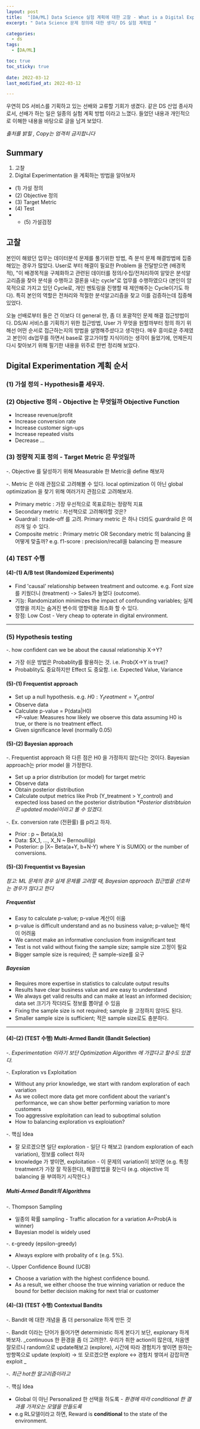 ```yaml
---
layout: post
title:  "[DA/ML] Data Science 실험 계획에 대한 고찰 - What is a Digital Experimentation"
excerpt: " Data Science 문제 정의에 대한 생각/ DS 실험 계획법 "

categories:
  - ds
tags:
  - [DA/ML]

toc: true
toc_sticky: true
 
date: 2022-03-12
last_modified_at: 2022-03-12

---
```


우연히 DS 서비스를 기획하고 있는 선배와 교류할 기회가 생겼다. 같은 DS 산업 종사자로서, 선배가 하는 일은 일종의 실험 계획 방법 이라고 느꼈다. 들었던 내용과 개인적으로 이해한 내용을 바탕으로 글을 남겨 보았다.

_출처를 밝힐 , Copy는 엄격히 금지합니다_

## Summary
1. 고찰
2. Digital Experimentation 을 계획하는 방법을 알아보자
* (1) 가설 정의
* (2) Objective 정의
* (3) Target Metric 
* (4) Test
* + (5) 가설검정


## 고찰
본인이 해왔던 업무는 데이터분석 문제를 풀기위한 방법, 즉 분석 문제 해결방법에 집중해있는 경우가 많았다. User로 부터 해결이 필요한 Problem 을 전달받으면 (배경목적), "이 배경목적을 구체화하고 관련된 데이터를 정의/수집/전처리하여 알맞은 분석알고리즘을 찾아 분석을 수행하고 결론을 내는 cycle"로 업무를 수행하였으다 (본인이 암묵적으로 가지고 있던 Cycle로, 개인 멘토링을 진행할 때 제안해주는 Cycle이기도 하다). 특히 본인의 역할은 전처리와 적절한 분석알고리즘을 찾고 이를 검증하는데 집중해 있었다. 

오늘 선배로부터 들은 건 이보다 더 general 한, 좀 더 포괄적인 문제 해결 접근방법이다. DS/AI 서비스를 기획하기 위한 접근방법, User 가 무엇을 원할까부터 정의 하기 위해선 어떤 순서로 접근하는지의 방법을 설명해주셨다고 생각한다. 매우 흥미로운 주제였고 본인이 ds업무를 하면서 base로 깔고가야할 지식이라는 생각이 들었기에, 언제든지 다시 찾아보기 위해 필기한 내용을 위주로 한번 정리해 보았다.  


## Digital Experimentation 계획 순서
### (1) 가설 정의 - Hypothesis를 세우자. 

### (2) Objective 정의 - Objective 는 무엇일까 __Objective Function__ 
* Increase revenue/profit
* Increase conversion rate
* Increase customer sign-ups
* Increase repeated visits
* Decrease ...

### (3) 정량적 지표 정의 - Target Metric 은 무엇일까
-. Objective 를 달성하기 위해 Measurable 한 Metric을 define 해보자

-. Metric 은 아래 관점으로 고려해볼 수 있다. 
local optimization 이 아닌 global optimization 을 찾기 위해 여러가지 관점으로 고려해보자. 

* Primary metric : 가장 우선적으로 목표로하는 정량적 지표
* Secondary metric : 차선책으로 고려해야할 것은?
* Guardrail : trade-off 를 고려. Primary metric 은 하나 더라도 guardraild 은 여러개 일 수 있다. 
* Composite metric : Primary metric OR Secondary metric 의 balancing 을 어떻게 맞출까? 
e.g. f1-score : precision/recall을 balancing 한 measure

### (4) TEST 수행 
#### (4)-(1) A/B test (Randomized Experiments)
*  Find 'causal' relationship between treatment and outcome. 
e.g. Font size 를 키웠더니 (treatment) ->  Sales가 늘었다 (outcome). 
* 기능: Randomization minimizes the impact of confounding variables; 실제 영향을 끼치는 숨겨진 변수의 영향력을 최소화 할 수 있다.
* 장점: Low Cost - Very cheap to opterate in digital environment.

----
### (5) Hypothesis testing
-. how confident can we be about the causal relationship X->Y?

* 가장 쉬운 방법은 Probablity를 활용하는 것. i.e. Prob(X->Y is true)?
* Probablity도 중요하지만 Effect 도 중요함. i.e. Expected Value, Variance 

#### (5)-(1) Frequentist approach
* Set up a null hypothesis. e.g. $H0: Y_treatment = Y_control$
* Observe data
* Calculate p-value = P(data|H0)  
*P-value: Measures how likely we observe this data assuming H0 is true, or there is no treatment effect.
* Given significance level (normally 0.05)

#### (5)-(2) Bayesian approach
-. Frequentist approach 와 다른 점은 H0 을 가정하지 않는다는 것이다. Bayesian approach는 prior model 을 가정한다.
* Set up a prior distribution (or model) for target metric
* Observe data
* Obtain posterior distribution
* Calculate output metrics like Prob (Y_treatment > Y_control) and expected loss based on the posterior distribution 
*_Posterior distribtuion은 updated model이라고 볼 수 있겠다._ 

-. Ex. conversion rate (전환률) 를 p라고 하자. 
* Prior : p ~ Beta(a,b)
* Data: $X_1, ..., X_N ~ Bernoulli(p)
* Posterior: p |X~ Beta(a+Y, b+N-Y) where Y is SUM(X) or the number of conversions.

#### (5)-(3) Frequentist vs Bayesian
_참고: ML 문제의 경우 실제 문제를 고려할 때, Bayesian approach 접근법을 선호하는 경우가 많다고 한다_

##### Frequentist
* Easy to calculate p-value; p-value 계산이 쉬움
* p-value is difficult understand and as no business value; p-value는 해석이 어려움
* We cannot make an informative conclusion from insignificant test
* Test is not valid without fixing the sample size; sample size 고정이 필요
* Bigger sample size is required; 큰 sample-size를 요구

##### Bayesian
* Requires more expertise in statistics to calculate output results
* Results have clear business value and are easy to understand
* We always get valid results and can make at least an informed decision; data set 크기가 작더라도 정보를 뽑아낼 수 있음
* Fixing the sample size is not required; sample 을 고정하지 않아도 된다. 
* Smaller sample size is sufficient; 적은 sample size로도 충분하다.

----

#### (4)-(2) (TEST 수행) Multi-Armed Bandit (Bandit Selection)
-. _Experimentation 이라기 보단 Optimization Algorithm 에 가깝다고 할수도 있겠다._

-. Exploration vs Exploitation 
* Without any prior knowledge, we start with random exploration of each variation
* As we collect more data get more confident about the variant's performance, we can show better performing variation to more customers
* Too aggressive exploitation can lead to suboptimal solution
* How to balancing exploration vs exploiation?

-. 핵심 Idea
* 잘 모르겠으면 일단 exploration - 일단 다 해보고 (random exploration of each variation), 정보를 collect 하자
* knowledge 가 쌓이면, exploitation - 이 문제의 variation이 보이면 (e.g. 특정 treatment가 가장 잘 작동한다), 해결방법을 찾는다 (e.g. objective 의 balancing 을 부여하기 시작한다.)

##### Multi-Armed Bandit의 Algorithms
-. Thompson Sampling
* 일종의 확률 sampling - Traffic allocation for a variation A=Prob(A is winner)
* Bayesian model is widely used

-. ε-greedy (epsilon-greedy)
* Always explore with probality of ε (e.g. 5%).

-. Upper Confidence Bound (UCB)
* Choose a variation with the highest confidence bound.
* As a result, we either choose the true winning variation or reduce the bound for better decision making for next trial or customer 

#### (4)-(3) (TEST 수행) Contextual Bandits
-. Bandit 에 대한 개념을 좀 더 personalize 하게 만든 것

-. Bandit 이라는 단어가 들어가면 deterministic 하게 본다기 보단, explonary 하게 봐보자. _continuous 한 환경을 좀 더 고려한?. 
우리가 취한 action이 많은데, 처음엔 잘모르니 random으로 update해보고 (explore), 시간에 따라 경험치가 쌓이면 원하는 방향쪽으로 update (exploit) 
-> 또 모르겠으면 explore <-> 경험치 쌓여서 감잡히면 exploit _

-. _최근 hot한 알고리즘이라고_ 

-. 핵심 Idea
* Global 이 아닌 Personalized 한 선택을 하도록 - _환경에 따라 conditional 한 결과를 가져오는 모델을 만들도록_
* e.g RL모델이라고 하면, Reward is **conditional** to the state of the environment.

